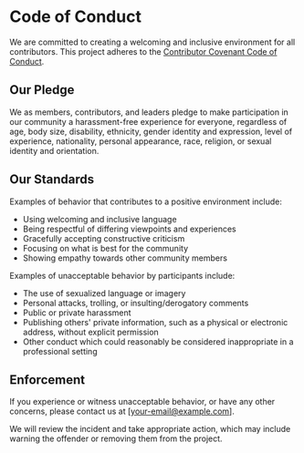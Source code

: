# Code of Conduct

We are committed to creating a welcoming and inclusive environment for all contributors. This project adheres to the [Contributor Covenant Code of Conduct](https://www.contributor-covenant.org/).

## Our Pledge

We as members, contributors, and leaders pledge to make participation in our community a harassment-free experience for everyone, regardless of age, body size, disability, ethnicity, gender identity and expression, level of experience, nationality, personal appearance, race, religion, or sexual identity and orientation.

## Our Standards

Examples of behavior that contributes to a positive environment include:

- Using welcoming and inclusive language
- Being respectful of differing viewpoints and experiences
- Gracefully accepting constructive criticism
- Focusing on what is best for the community
- Showing empathy towards other community members

Examples of unacceptable behavior by participants include:

- The use of sexualized language or imagery
- Personal attacks, trolling, or insulting/derogatory comments
- Public or private harassment
- Publishing others' private information, such as a physical or electronic address, without explicit permission
- Other conduct which could reasonably be considered inappropriate in a professional setting

## Enforcement

If you experience or witness unacceptable behavior, or have any other concerns, please contact us at [your-email@example.com].

We will review the incident and take appropriate action, which may include warning the offender or removing them from the project.
